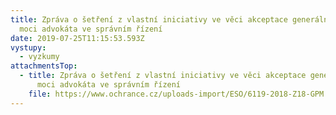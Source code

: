 ```yaml
---
title: Zpráva o šetření z vlastní iniciativy ve věci akceptace generální plné
  moci advokáta ve správním řízení
date: 2019-07-25T11:15:53.593Z
vystupy:
  - vyzkumy
attachmentsTop:
  - title: Zpráva o šetření z vlastní iniciativy ve věci akceptace generální plné
      moci advokáta ve správním řízení
    file: https://www.ochrance.cz/uploads-import/ESO/6119-2018-Z18-GPM.pdf
---
```

